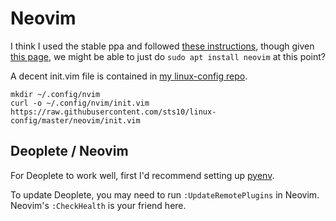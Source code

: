 # Neovim

I think I used the stable ppa and followed [these instructions](https://github.com/neovim/neovim/wiki/Installing-Neovim#ubuntu), though given [this page](https://github.com/neovim/neovim#install-from-package), we might be able to just do `sudo apt install neovim` at this point?

A decent init.vim file is contained in [my linux-config repo](https://github.com/sts10/linux-config). 

```
mkdir ~/.config/nvim
curl -o ~/.config/nvim/init.vim https://raw.githubusercontent.com/sts10/linux-config/master/neovim/init.vim
```


## Deoplete / Neovim

For Deoplete to work well, first I'd recommend setting up [pyenv](dev-env/python-pyenv.md).
  
To update Deoplete, you may need to run `:UpdateRemotePlugins` in Neovim. Neovim's `:CheckHealth` is your friend here.
